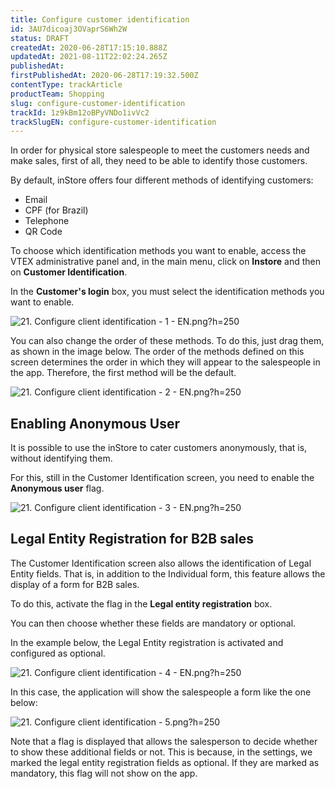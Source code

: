 ```yaml
---
title: Configure customer identification
id: 3AU7dicoaj3OVaprS6Wh2W
status: DRAFT
createdAt: 2020-06-28T17:15:10.888Z
updatedAt: 2021-08-11T22:02:24.265Z
publishedAt: 
firstPublishedAt: 2020-06-28T17:19:32.500Z
contentType: trackArticle
productTeam: Shopping
slug: configure-customer-identification
trackId: 1z9kBm12oBPyVNDo1ivVc2
trackSlugEN: configure-customer-identification
---
```


In order for physical store salespeople to meet the customers needs and make sales, first of all, they need to be able to identify those customers.

By default, inStore offers four different methods of identifying customers:
- Email
- CPF (for Brazil)
- Telephone
- QR Code

To choose which identification methods you want to enable, access the VTEX administrative panel and, in the main menu, click on __Instore__ and then on __Customer Identification__.

In the __Customer's login__ box, you must select the identification methods you want to enable.

![21. Configure client identification - 1 - EN.png?h=250](//images.ctfassets.net/alneenqid6w5/3E5pzs9HJLG8lt2MhxU8ej/962eaa1511cc39f933da2a5c94c97974/21._Configure_client_identification_-_1_-_EN.png_h_250)

You can also change the order of these methods. To do this, just drag them, as shown in the image below. The order of the methods defined on this screen determines the order in which they will appear to the salespeople in the app. Therefore, the first method will be the default.

![21. Configure client identification - 2 - EN.png?h=250](//images.ctfassets.net/alneenqid6w5/6qpyKGeKGdLBckP50im7px/1a5b927292b28a85114c01195212d501/21._Configure_client_identification_-_2_-_EN.png_h_250)

## Enabling Anonymous User

It is possible to use the inStore to cater customers anonymously, that is, without identifying them.

For this, still in the Customer Identification screen, you need to enable the __Anonymous user__ flag.

![21. Configure client identification - 3 - EN.png?h=250](//images.ctfassets.net/alneenqid6w5/3MpFYKg99z1oW1w0ZPzCbN/2d6da3c24fa44ec72ed3cb385c49f96c/21._Configure_client_identification_-_3_-_EN.png_h_250)

## Legal Entity Registration for B2B sales

The Customer Identification screen also allows the identification of Legal Entity fields. That is, in addition to the Individual form, this feature allows the display of a form for B2B sales.

To do this, activate the flag in the __Legal entity registration__ box.

You can then choose whether these fields are mandatory or optional.

In the example below, the Legal Entity registration is activated and configured as optional.

![21. Configure client identification - 4 - EN.png?h=250](//images.ctfassets.net/alneenqid6w5/2bf1NMJMXF9JHnM67mFI2s/2c342420c8705dd137048a6ac6edee17/21._Configure_client_identification_-_4_-_EN.png_h_250)

In this case, the application will show the salespeople a form like the one below:

![21. Configure client identification - 5.png?h=250](//images.ctfassets.net/alneenqid6w5/1wjA3eb0wgoeVsnq3Bgl17/47968bd2948a339e964f5057b251b5f1/21._Configure_client_identification_-_5.png_h_250)

Note that a flag is displayed that allows the salesperson to decide whether to show these additional fields or not. This is because, in the settings, we marked the legal entity registration fields as optional. If they are marked as mandatory, this flag will not show on the app.
